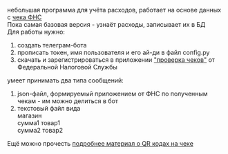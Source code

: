 небольшая программа для учёта расходов, работает на основе данных с [чека ФНС](http://54-fz.ru/)  
Пока самая базовая версия - узнаёт расходы, записывает их в БД  
Для работы нужно:
1) создать телеграм-бота
2) прописать токен, имя пользователя и его ай-ди в файл config.py
3) скачать и зарегистрироваться в приложении ["проверка чеков"](https://play.google.com/store/apps/details?id=ru.fns.billchecker&hl=ru) от Федеральной Налоговой Службы

умеет принимать два типа сообщений:
1) json-файл, формируемый приложением от ФНС по полученным чекам - им можно делиться в бот
2) текстовый файл вида  
магазин  
сумма1 товар1  
сумма2 товар2


Ещё можно прочесть [подробнее материал о QR кодах на чеке](https://www.nalog.ru/rn33/news/activities_fts/6545208/)
